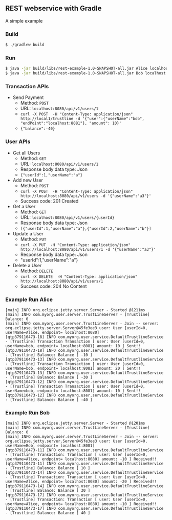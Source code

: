 ## REST webservice with Gradle
A simple example

### Build
```bash
$ ./gradlew build
```

### Run
```bash
$ java -jar build/libs/rest-example-1.0-SNAPSHOT-all.jar Alice localhost:8080
$ java -jar build/libs/rest-example-1.0-SNAPSHOT-all.jar Bob localhost:8081

```

### Transaction APIs
* Send Payment
    - Method: `POST`
    - URL: `localhost:8080/api/v1/users/1`
    - ```curl -X POST  -H "Content-Type: application/json" http://local1/trustline -d '{"user":{"userName":"bob", "endPoint":"localhost:8081"}, "amount": 10}'```
    - ```{"balance":-40}```


### User APIs
* Get all Users
    - Method: `GET`
    - URL: `localhost:8080/api/v1/users/1`
    - Response body data type: Json
    - ```{"userId":1,"userName":"a"}```
* Add new User
    - Method: `POST`
    - ```curl -X POST  -H "Content-Type: application/json" http://localhost:8080/api/v1/users -d '{"userName":"a3"}'```
    - Success code: 201 Created
* Get a User
    - Method: `GET`
    - URL: `localhost:8080/api/v1/users/{userId}`
    - Response body data type: Json
    - ```[{"userId":1,"userName":"a"},{"userId":2,"userName":"b"}]```
* Update a User
    - Method: `PUT`
    - ```curl -X PUT  -H "Content-Type: application/json" http://localhost:8080/api/v1/users/1 -d '{"userName":"a3"}'```
    - Response body data type: Json
    - "userId":1,"userName":"a"}
* Delete a User
    - Method: `DELETE`
    - ```curl -X DELETE  -H "Content-Type: application/json" http://localhost:8080/api/v1/users/1```
    - Success code: 204 No Content


### Example Run Alice
```
[main] INFO org.eclipse.jetty.server.Server - Started @1211ms
[main] INFO com.myorg.user.server.TrustLineServer - [Trustline] Balance: 0
[main] INFO com.myorg.user.server.TrustLineServer - Join -- server: org.eclipse.jetty.server.Server@45fe3ee3 user: User [userId=0, userName=Alice, endpoint= localhost:8080]
[qtp379110473-18] INFO com.myorg.user.service.DefaultTrustlineService - [Trustline] Transaction Transaction [ user: User [userId=0, userName=bob, endpoint= localhost:8081] amount: 10 ] Sent!!
[qtp379110473-18] INFO com.myorg.user.service.DefaultTrustlineService - [Trustline] Balance: Balance [ -10 ]
[qtp379110473-13] INFO com.myorg.user.service.DefaultTrustlineService - [Trustline] Transaction Transaction [ user: User [userId=0, userName=bob, endpoint= localhost:8081] amount: 20 ] Sent!!
[qtp379110473-13] INFO com.myorg.user.service.DefaultTrustlineService - [Trustline] Balance: Balance [ -30 ]
[qtp379110473-12] INFO com.myorg.user.service.DefaultTrustlineService - [Trustline] Transaction Transaction [ user: User [userId=0, userName=bob, endpoint= localhost:8081] amount: 10 ] Sent!!
[qtp379110473-12] INFO com.myorg.user.service.DefaultTrustlineService - [Trustline] Balance: Balance [ -40 ]
````

### Example Run Bob
```
[main] INFO org.eclipse.jetty.server.Server - Started @1201ms
[main] INFO com.myorg.user.server.TrustLineServer - [Trustline] Balance: 0
[main] INFO com.myorg.user.server.TrustLineServer - Join -- server: org.eclipse.jetty.server.Server@45fe3ee3 user: User [userId=0, userName=Bob, endpoint= localhost:8081]
[qtp379110473-11] INFO com.myorg.user.service.DefaultTrustlineService - [Trustline] Transaction: Transaction [ user: User [userId=0, userName=Alice, endpoint= localhost:8080] amount: -10 ] Received!!
[qtp379110473-11] INFO com.myorg.user.service.DefaultTrustlineService - [Trustline] Balance: Balance [ 10 ]
[qtp379110473-14] INFO com.myorg.user.service.DefaultTrustlineService - [Trustline] Transaction: Transaction [ user: User [userId=0, userName=Alice, endpoint= localhost:8080] amount: -20 ] Received!!
[qtp379110473-14] INFO com.myorg.user.service.DefaultTrustlineService - [Trustline] Balance: Balance [ 30 ]
[qtp379110473-17] INFO com.myorg.user.service.DefaultTrustlineService - [Trustline] Transaction: Transaction [ user: User [userId=0, userName=Alice, endpoint= localhost:8080] amount: -10 ] Received!!
[qtp379110473-17] INFO com.myorg.user.service.DefaultTrustlineService - [Trustline] Balance: Balance [ 40 ]
````